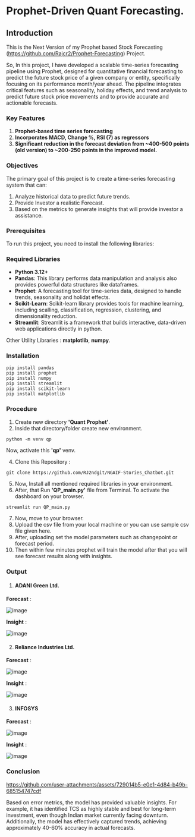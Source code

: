 # Prophet-Driven Quant Forecasting.

## Introduction

This is the Next Version of my Prophet based Stock Forecasting (https://github.com/Rajcr2/Prophet-Forecasting) Project.

So, In this project, I have developed a scalable time-series forecasting pipeline using Prophet, designed for quantitative financial forecasting to predict the future stock price of a given company or entity, specifically focusing on its performance month/year ahead. The pipeline integrates critical features such as seasonality, holiday effects, and trend analysis to predict future stock price movements and to provide accurate and actionable forecasts.

### Key Features

1. **Prophet-based time series forecasting**
2. **Incorporates MACD, Change %, RSI (7) as regressors**
3. **Significant reduction in the forecast deviation from ~400-500 points (old version) to ~200-250 points in the improved model.**

### Objectives

The primary goal of this project is to create a time-series forecasting system that can:

1. Analyze historical data to predict future trends.
2. Provide Investor a realistic Forecast.
3. Based on the metrics to generate insights that will provide investor a assistance.

### Prerequisites
To run this project, you need to install the following libraries:
### Required Libraries

- **Python 3.12+**
- **Pandas**: This library performs data manipulation and analysis also provides powerful data structures like dataframes.
- **Prophet**: A forecasting tool for time-series data, designed to handle trends, seasonality and holidat effects.
- **Scikit-Learn**: Scikit-learn library provides tools for machine learning, including scalling, classification, regression, clustering, and dimensionality reduction.
- **Streamlit**: Streamlit is a framework that builds interactive, data-driven web applications directly in python.  

Other Utility Libraries : **matplotlib**, **numpy**.

### Installation

   ```
   pip install pandas
   pip install prophet
   pip install numpy
   pip install streamlit
   pip install scikit-learn
   pip install matplotlib
   ```

### Procedure

1.   Create new directory **'Quant Prophet'**.
2.   Inside that directory/folder create new environment.
   
   ```
   python -m venv qp
   ```

  Now, activate this **'qp'** venv.
  
4.   Clone this Repository :

   ```
   git clone https://github.com/RJ2ndgit/NGAIF-Stories_Chatbot.git
   ```
5.   Now, Install all mentioned required libraries in your environment.
6.   After, that Run **'QP_main.py'** file from Terminal. To activate the dashboard on your browser.
   ```
   streamlit run QP_main.py
   ``` 
7. Now, move to your browser.
8. Upload the csv file from your local machine or you can use sample csv file given here.
9. After, uploading set the model parameters such as changepoint or forecast period.
10. Then within few minutes prophet will train the model after that you will see forecast results along with insights.



### Output

1. #### ADANI Green Ltd.

**Forecast** :

![image](https://github.com/user-attachments/assets/c29a90f7-676e-4b98-90cf-34b2e729bda2)

**Insight** :

![image](https://github.com/user-attachments/assets/e1b843f2-d87c-47be-8e6e-c4bd0a0df9bc)


2. #### Reliance Industries Ltd.

**Forecast** :

![image](https://github.com/user-attachments/assets/8419597c-558f-454a-aac4-f2d0600c5160)

**Insight** :

![image](https://github.com/user-attachments/assets/40cb3ef5-19db-4101-af07-3f96ec9ab123)


3. #### INFOSYS

 **Forecast** :

![image](https://github.com/user-attachments/assets/cb39d095-c768-4ff6-8eba-5971e7372ab9)


**Insight** :  

![image](https://github.com/user-attachments/assets/2856e767-73da-4380-9281-ff2d374339f7)


### Conclusion



https://github.com/user-attachments/assets/729014b5-e0e1-4d84-b49b-685154747cdf


Based on error metrics, the model has provided valuable insights. For example, it has identified TCS as highly stable and best for long-term investment, even though Indian market currently facing downturn. Additionally, the model has effectively captured trends, achieving approximately 40-60% accuracy in actual forecasts.




